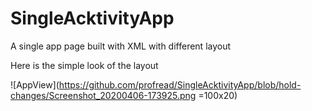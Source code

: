 # SingleAcktivityApp
A single app page built with XML with different layout

Here is the simple look of the layout

![AppView](https://github.com/profread/SingleAcktivityApp/blob/hold-changes/Screenshot_20200406-173925.png =100x20)
